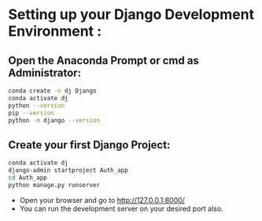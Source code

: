 # Setting up your Django Development Environment : 

## Open the Anaconda Prompt  or cmd as Administrator:
```bash
conda create -n dj Django
conda activate dj
python --version
pip --version
python -m django --version
```

## Create your first Django Project: 
```bash
conda activate dj
django-admin startproject Auth_app
cd Auth_app
python manage.py runserver
```
- Open your browser and go to http://127.0.0.1:8000/
- You can run the development server on your desired port also.
